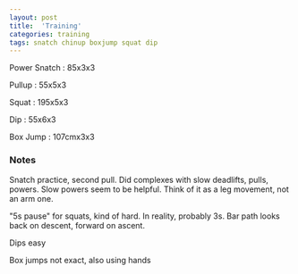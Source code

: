 ```yaml
---
layout: post
title:  'Training'
categories: training
tags: snatch chinup boxjump squat dip
---
```


Power Snatch  : 85x3x3

Pullup  : 55x5x3

Squat :   195x5x3

Dip     :  55x6x3

Box Jump   :   107cmx3x3

### Notes

Snatch practice, second pull. Did complexes with slow deadlifts, pulls, powers. Slow powers seem to be helpful. Think of it as a leg movement, not an arm one.

"5s pause" for squats, kind of hard. In reality, probably 3s. Bar path looks back on descent, forward on ascent.

Dips easy

Box jumps not exact, also using hands
